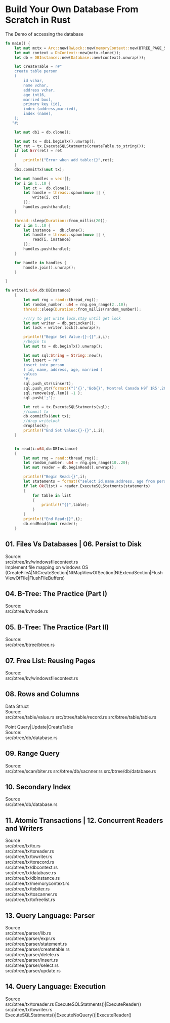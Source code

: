 # Build Your Own Database From Scratch in Rust

The Demo of accessing the database

```rust
fn main() {
    let mut mctx = Arc::new(RwLock::new(memoryContext::new(BTREE_PAGE_SIZE,1000)));
    let mut context = DbContext::new(mctx.clone());
    let db = DBInstance::new(Database::new(context).unwrap());

    let createTable = r#"
    create table person
    ( 
        id vchar,
        name vchar,
        address vchar,
        age int16,
        married bool,
        primary key (id),
        index (address,married),
        index (name),
    );
   "#;

    let mut db1 = db.clone();

    let mut tx = db1.beginTx().unwrap();
    let ret = tx.ExecuteSQLStatments(createTable.to_string());
    if let Err(ret) = ret
    {
        println!("Error when add table:{}",ret);
    }
    db1.commitTx(&mut tx);

    let mut handles = vec![];
    for i in 1..10 {
        let ct =  db.clone();
        let handle = thread::spawn(move || {
            write(i, ct)
        });
        handles.push(handle);
    }

    thread::sleep(Duration::from_millis(20));
    for i in 1..10 {
        let instance =  db.clone();
        let handle = thread::spawn(move || {
            read(i, instance)
        });
        handles.push(handle);
    }

    for handle in handles {
        handle.join().unwrap();
    }

}

fn write(i:u64,db:DBInstance)
    {
        let mut rng = rand::thread_rng();
        let random_number: u64 = rng.gen_range(2..10);
        thread::sleep(Duration::from_millis(random_number));

        //Try to get write lock,stay until get lock
        let mut writer = db.getLocker();
        let lock = writer.lock().unwrap();

        println!("Begin Set Value:{}-{}",i,i);        
        //begin tx 
        let mut tx = db.beginTx().unwrap();

        let mut sql:String = String::new();
        let insert = r#"
        insert into person
        ( id, name, address, age, married )
        values
        "#;
        sql.push_str(&insert);
        sql.push_str(format!("('{}','Bob{}','Montrel Canada H9T 1R5',20,false),", i,i).as_str());
        sql.remove(sql.len() -1 );
        sql.push(';');

        let ret = tx.ExecuteSQLStatments(sql);
        //commit tx
        db.commitTx(&mut tx);
        //drop writelock
        drop(lock);
        println!("End Set Value:{}-{}",i,i);        
    }


    fn read(i:u64,db:DBInstance)
    {
        let mut rng = rand::thread_rng();
        let random_number: u64 = rng.gen_range(10..20);
        let mut reader = db.beginRead().unwrap();

        println!("Begin Read:{}",i);        
        let statements = format!("select id,name,address, age from person index by id = '{}';",i);
        if let Ok(list) = reader.ExecuteSQLStatments(statements)
        {
            for table in list
            {
                println!("{}",table);
            }
        }
        println!("End Read:{}",i);        
        db.endRead(&mut reader);
    }


```



## 01. Files Vs Databases | 06. Persist to Disk

Source:    
   src/btree/kv/windowsfilecontext.rs     
Implement file mapping on windows OS
(CreateFileA|NtCreateSection|NtMapViewOfSection|NtExtendSection|FlushViewOfFile|FlushFileBuffers)

## 04. B-Tree: The Practice (Part I) 
Source:    
  src/btree/kv/node.rs

## 05. B-Tree: The Practice (Part II)
Source:    
  src/btree/btree/btree.rs

## 07. Free List: Reusing Pages
Source:    
  src/btree/kv/windowsfilecontext.rs  

## 08. Rows and Columns

Data Struct    
Source:    
  src/btree/table/value.rs
  src/btree/table/record.rs
  src/btree/table/table.rs   

Point Query|Update|CreateTable   
Source:    
  src/btree/db/database.rs

## 09. Range Query

Source:    
  src/btree/scan/biter.rs
  src/btree/db/sacnner.rs
  src/btree/db/database.rs

## 10. Secondary Index

Source     
  src/btree/db/database.rs

## 11. Atomic Transactions | 12. Concurrent Readers and Writers

Source    
  src/btree/tx/tx.rs    
  src/btree/tx/txreader.rs    
  src/btree/tx/txwriter.rs    
  src/btree/tx/txrecord.rs   
  src/btree/tx/dbcontext.rs   
  src/btree/tx/database.rs   
  src/btree/tx/dbinstance.rs   
  src/btree/tx/memorycontext.rs   
  src/btree/tx/txbiter.rs   
  src/btree/tx/txscanner.rs   
  src/btree/tx/txfreelist.rs   

## 13. Query Language: Parser

Source    
  src/btree/parser/lib.rs    
  src/btree/parser/expr.rs    
  src/btree/parser/statement.rs    
  src/btree/parser/createtable.rs   
  src/btree/parser/delete.rs    
  src/btree/parser/insert.rs    
  src/btree/parser/select.rs    
  src/btree/parser/update.rs   

## 14. Query Language: Execution

Source    
  src/btree/tx/txreader.rs  ExecuteSQLStatments()|ExecuteReader()    
  src/btree/tx/txwriter.rs  ExecuteSQLStatments()|ExecuteNoQuery()|ExecuteReader()    



